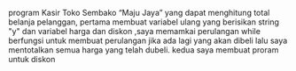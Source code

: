 program Kasir Toko Sembako “Maju Jaya” yang dapat menghitung total belanja pelanggan, pertama membuat variabel ulang yang berisikan string "y" dan variabel harga dan diskon ,saya memamkai perulangan while berfungsi untuk membuat perulangan jika ada lagi yang akan dibeli lalu saya mentotalkan semua harga yang telah dubeli. kedua saya membuat proram untuk diskon